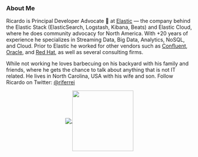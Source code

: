 ### About Me

Ricardo is Principal Developer Advocate 🥑 at [Elastic](https://www.elastic.co) — the company behind the Elastic Stack (ElasticSearch, Logstash, Kibana, Beats) and Elastic Cloud, where he does community advocacy for North America. With +20 years of experience he specializes in Streaming Data, Big Data, Analytics, NoSQL, and Cloud. Prior to Elastic he worked for other vendors such as [Confluent](https://www.confluent.io), [Oracle](https://www.oracle.com), and [Red Hat](https://www.redhat.com), as well as several consulting firms.

While not working he loves barbecuing on his backyard with his family and friends, where he gets the chance to talk about anything that is not IT related. He lives in North Carolina, USA with his wife and son. Follow Ricardo on Twitter: [@riferrei](https://twitter.com/riferrei)

<p align="center">
  <a href="https://github.com/riferrei?tab=repositories">
    <img
      align="center"
      src="https://github-readme-stats.vercel.app/api/top-langs/?username=riferrei&layout=compact"
    />
  </a>
  <a href="https://github.com/riferrei?tab=repositories">
    <img
      align="center"
      height="165"
      src="https://github-readme-stats.vercel.app/api?username=riferrei&count_private=true&show_icons=true&custom_title=Github%20Status&hide=issues"
    />
  </a>
</p>
